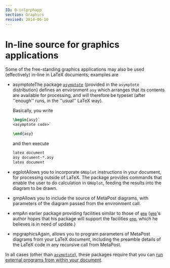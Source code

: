 ```yaml
---
ID: Q-inlgrphapp
section: Graphics
revised: 2014-06-10
---
```

# In-line source for graphics applications

Some of the free-standing graphics applications may also be used
(effectively) in-line in LaTeX documents; examples are

- asymptoteThe package [`asymptote`](https://ctan.org/pkg/asymptote) (provided in the
  `asymptote` distribution) defines an environment
  `asy` which arranges that its contents are available for
  processing, and will therefore be typeset (after ''enough'' runs, in
  the ''usual'' LaTeX way).

  Basically, you write
  ```latex
  \begin{asy}`
  <asymptote code>`

  \end{asy}
  ```
  and then execute
   ```latex
   latex document
   asy document-*.asy
   latex document
    ```
- egplotAllows you to incorporate `GNUplot`
  instructions in your document, for processing outside of LaTeX.
  The package provides commands that enable the user to do calculation
  in `GNUplot`, feeding the results into the diagram
  to be drawn.
- gmpAllows you to include the source of MetaPost diagrams, with
  parameters of the diagram passed from the environment call.
- empAn earlier package providing facilities similar to those of
  [`gmp`](https://ctan.org/pkg/gmp) ([`gmp`](https://ctan.org/pkg/gmp)'s author hopes that his package will
  support the facilities [`emp`](https://ctan.org/pkg/emp), which he believes is in need
  of update.)
- mpgraphicsAgain, allows you to program parameters of MetaPost
  diagrams from your LaTeX document, including the preamble details
  of the LaTeX code in any recursive call from MetaPost.

In all cases (other than [`asymptote`](https://ctan.org/pkg/asymptote)), these packages require
that you can 
[run external programs from within your document](FAQ-spawnprog.md).

